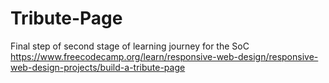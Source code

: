 # Tribute-Page
Final step of second stage of learning journey for the SoC 
https://www.freecodecamp.org/learn/responsive-web-design/responsive-web-design-projects/build-a-tribute-page

